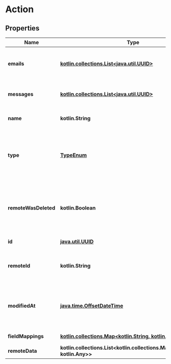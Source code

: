 
# Action

## Properties
Name | Type | Description | Notes
------------ | ------------- | ------------- | -------------
**emails** | [**kotlin.collections.List&lt;java.util.UUID&gt;**](java.util.UUID.md) | The marketing emails sent by this action. | 
**messages** | [**kotlin.collections.List&lt;java.util.UUID&gt;**](java.util.UUID.md) | The messages sent by this action. | 
**name** | **kotlin.String** | The action&#39;s name. |  [optional]
**type** | [**TypeEnum**](TypeEnum.md) | The action&#39;s type.  * &#x60;EMAIL&#x60; - EMAIL * &#x60;MESSAGE&#x60; - MESSAGE |  [optional]
**remoteWasDeleted** | **kotlin.Boolean** | Indicates whether or not this object has been deleted by third party webhooks. |  [optional] [readonly]
**id** | [**java.util.UUID**](java.util.UUID.md) |  |  [optional] [readonly]
**remoteId** | **kotlin.String** | The third-party API ID of the matching object. |  [optional]
**modifiedAt** | [**java.time.OffsetDateTime**](java.time.OffsetDateTime.md) | This is the datetime that this object was last updated by Merge |  [optional] [readonly]
**fieldMappings** | [**kotlin.collections.Map&lt;kotlin.String, kotlin.Any&gt;**](kotlin.Any.md) |  |  [optional] [readonly]
**remoteData** | **kotlin.collections.List&lt;kotlin.collections.Map&lt;kotlin.String, kotlin.Any&gt;&gt;** |  |  [optional]



